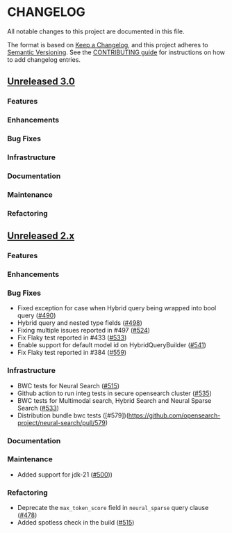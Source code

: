 # CHANGELOG
All notable changes to this project are documented in this file.

The format is based on [Keep a Changelog](https://keepachangelog.com/en/1.0.0/), and this project adheres to [Semantic Versioning](https://semver.org/spec/v2.0.0.html). See the [CONTRIBUTING guide](./CONTRIBUTING.md#Changelog) for instructions on how to add changelog entries.

## [Unreleased 3.0](https://github.com/opensearch-project/neural-search/compare/2.x...HEAD)
### Features
### Enhancements
### Bug Fixes
### Infrastructure
### Documentation
### Maintenance
### Refactoring

## [Unreleased 2.x](https://github.com/opensearch-project/neural-search/compare/2.11...2.x)
### Features
### Enhancements
### Bug Fixes
- Fixed exception for case when Hybrid query being wrapped into bool query ([#490](https://github.com/opensearch-project/neural-search/pull/490))
- Hybrid query and nested type fields ([#498](https://github.com/opensearch-project/neural-search/pull/498))
- Fixing multiple issues reported in #497 ([#524](https://github.com/opensearch-project/neural-search/pull/524))
- Fix Flaky test reported in #433 ([#533](https://github.com/opensearch-project/neural-search/pull/533))
- Enable support for default model id on HybridQueryBuilder ([#541](https://github.com/opensearch-project/neural-search/pull/541))
- Fix Flaky test reported in #384 ([#559](https://github.com/opensearch-project/neural-search/pull/559))
### Infrastructure
- BWC tests for Neural Search ([#515](https://github.com/opensearch-project/neural-search/pull/515))
- Github action to run integ tests in secure opensearch cluster ([#535](https://github.com/opensearch-project/neural-search/pull/535))
- BWC tests for Multimodal search, Hybrid Search and Neural Sparse Search ([#533](https://github.com/opensearch-project/neural-search/pull/533))
- Distribution bundle bwc tests ([#579])(https://github.com/opensearch-project/neural-search/pull/579)
### Documentation
### Maintenance
- Added support for jdk-21 ([#500](https://github.com/opensearch-project/neural-search/pull/500)))
### Refactoring
- Deprecate the `max_token_score` field in `neural_sparse` query clause ([#478](https://github.com/opensearch-project/neural-search/pull/478))
- Added spotless check in the build ([#515](https://github.com/opensearch-project/neural-search/pull/515))
